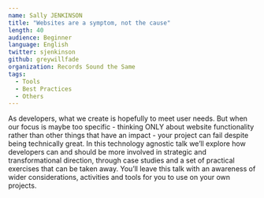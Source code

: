 ```yaml
---
name: Sally JENKINSON
title: "Websites are a symptom, not the cause"
length: 40
audience: Beginner
language: English
twitter: sjenkinson
github: greywillfade
organization: Records Sound the Same
tags:
  - Tools
  - Best Practices
  - Others
---
```

As developers, what we create is hopefully to meet user needs. But when our focus is maybe too specific - thinking ONLY about website functionality rather than other things that have an impact - your project can fail despite being technically great. In this technology agnostic talk we’ll explore how developers can and should be more involved in strategic and transformational direction, through case studies and a set of practical exercises that can be taken away. You’ll leave this talk with an awareness of wider considerations, activities and tools for you to use on your own projects.